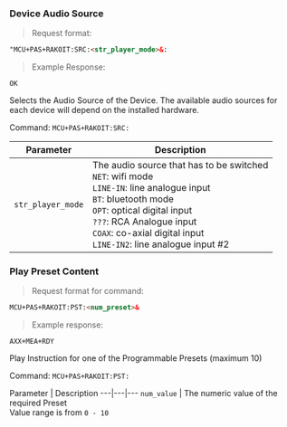 ### Device Audio Source
> Request format:

```html
"MCU+PAS+RAKOIT:SRC:<str_player_mode>&:
```

> Example Response:

```plaintext
OK
```

Selects the Audio Source of the Device. The available audio sources for each device will depend on the installed hardware. 

Command: `MCU+PAS+RAKOIT:SRC:`

Parameter | Description
---|---
`str_player_mode` | The audio source that has to be switched<br>`NET`: wifi mode<br>`LINE-IN`: line analogue input<br>`BT`: bluetooth mode<br>`OPT`: optical digital input<br>`???`: RCA Analogue input<br>`COAX`: co-axial digital input<br>`LINE-IN2`: line analogue input #2


### Play Preset Content
> Request format for command:

```html
MCU+PAS+RAKOIT:PST:<num_preset>&
```

> Example response:

```plaintext
AXX+MEA+RDY
```
Play Instruction for one of the Programmable Presets (maximum 10) 

Command: `MCU+PAS+RAKOIT:PST:`

Parameter | Description
---|---|---
`num_value` | The numeric value of the required Preset<br>Value range is from `0 - 10`   

